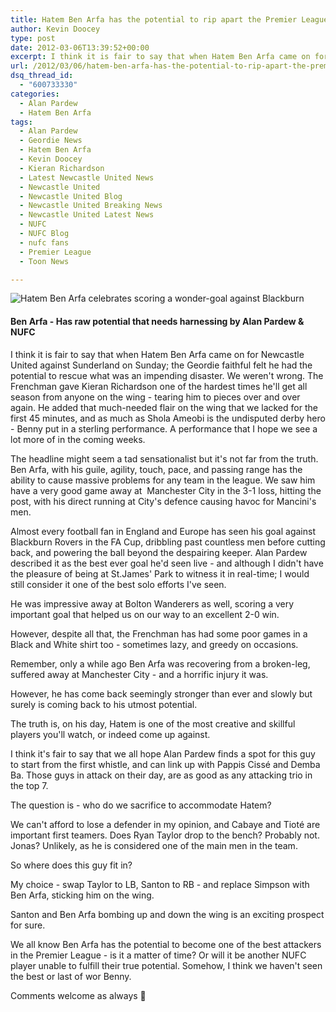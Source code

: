 ```yaml
---
title: Hatem Ben Arfa has the potential to rip apart the Premier League
author: Kevin Doocey
type: post
date: 2012-03-06T13:39:52+00:00
excerpt: I think it is fair to say that when Hatem Ben Arfa came on for Newcastle United against Sunderland on Sunday; the Geordie faithful felt he had the potential to rescue what was an impending disaster..
url: /2012/03/06/hatem-ben-arfa-has-the-potential-to-rip-apart-the-premier-league/
dsq_thread_id:
  - "600733330"
categories:
  - Alan Pardew
  - Hatem Ben Arfa
tags:
  - Alan Pardew
  - Geordie News
  - Hatem Ben Arfa
  - Kevin Doocey
  - Kieran Richardson
  - Latest Newcastle United News
  - Newcastle United
  - Newcastle United Blog
  - Newcastle United Breaking News
  - Newcastle United Latest News
  - NUFC
  - NUFC Blog
  - nufc fans
  - Premier League
  - Toon News

---
```

![Hatem Ben Arfa celebrates scoring a wonder-goal against Blackburn](https://www.tynetime.com/wp-content/uploads/2012/03/Hatem-Ben-Arfa-NUFC.jpg "Hatem-Ben-Arfa-NUFC")

#### Ben Arfa - Has raw potential that needs harnessing by Alan Pardew & NUFC

I think it is fair to say that when Hatem Ben Arfa came on for Newcastle United against Sunderland on Sunday; the Geordie faithful felt he had the potential to rescue what was an impending disaster. We weren't wrong. The Frenchman gave Kieran Richardson one of the hardest times he'll get all season from anyone on the wing - tearing him to pieces over and over again. He added that  much-needed flair on the wing that we lacked for the first 45 minutes, and as much as Shola Ameobi is the undisputed derby hero - Benny put in a sterling performance. A performance that I hope we see a lot more of in the coming weeks.

The headline might seem a tad sensationalist but it's not far from the truth. Ben Arfa, with his guile, agility, touch, pace, and passing range has the ability to cause massive problems for any team in the league. We saw him have a very good game away at  Manchester City in the 3-1 loss, hitting the post, with his direct running at City's defence causing havoc for Mancini's men.

Almost every football fan in England and Europe has seen his goal against Blackburn Rovers in the FA Cup, dribbling past countless men before cutting back, and powering the ball beyond the despairing keeper. Alan Pardew described it as the best ever goal he'd seen live - and although I didn't have the pleasure of being at St.James' Park to witness it in real-time; I would still consider it one of the best solo efforts I've seen.

He was impressive away at Bolton Wanderers as well, scoring a very important goal that helped us on our way to an excellent 2-0 win.

However, despite all that, the Frenchman has had some poor games in a Black and White shirt too - sometimes lazy, and greedy on occasions.

Remember, only a while ago Ben Arfa was recovering from a broken-leg, suffered away at Manchester City - and a horrific injury it was.

However, he has come back seemingly stronger than ever and slowly but surely is coming back to his utmost potential.

The truth is, on his day, Hatem is one of the most creative and skillful players you'll watch, or indeed come up against.

I think it's fair to say that we all hope Alan Pardew finds a spot for this guy to start from the first whistle, and can link up with Pappis Cissé and Demba Ba. Those guys in attack on their day, are as good as any attacking trio in the top 7.

The question is - who do we sacrifice to accommodate Hatem?

We can't afford to lose a defender in my opinion, and Cabaye and Tioté are important first teamers. Does Ryan Taylor drop to the bench? Probably not. Jonas? Unlikely, as he is considered one of the main men in the team.

So where does this guy fit in?

My choice - swap Taylor to LB, Santon to RB - and replace Simpson with Ben Arfa, sticking him on the wing.

Santon and Ben Arfa bombing up and down the wing is an exciting prospect for sure.

We all know Ben Arfa has the potential to become one of the best attackers in the Premier League - is it a matter of time? Or will it be another NUFC player unable to fulfill their true potential. Somehow, I think we haven't seen the best or last of wor Benny.

Comments welcome as always 🙂
